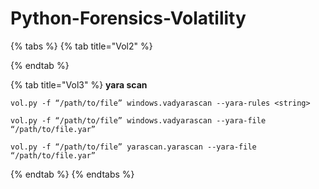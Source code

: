 # Python-Forensics-Volatility



{% tabs %}
{% tab title="Vol2" %}

{% endtab %}

{% tab title="Vol3" %}
**yara scan**

`vol.py -f “/path/to/file” windows.vadyarascan ‑‑yara-rules <string>`

`vol.py -f “/path/to/file” windows.vadyarascan ‑‑yara-file “/path/to/file.yar”`

`vol.py -f “/path/to/file” yarascan.yarascan ‑‑yara-file “/path/to/file.yar”`


{% endtab %}
{% endtabs %}
